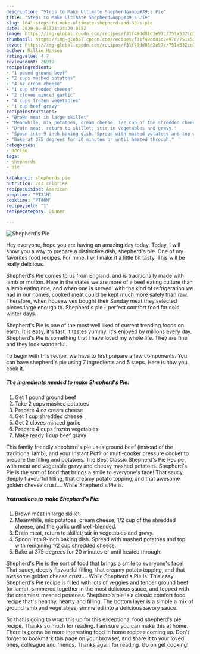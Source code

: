 ```yaml
---
description: "Steps to Make Ultimate Shepherd&amp;#39;s Pie"
title: "Steps to Make Ultimate Shepherd&amp;#39;s Pie"
slug: 1041-steps-to-make-ultimate-shepherd-and-39-s-pie
date: 2020-09-01T21:24:29.035Z
image: https://img-global.cpcdn.com/recipes/f31f49dd81d2e97c/751x532cq70/shepherds-pie-recipe-main-photo.jpg
thumbnail: https://img-global.cpcdn.com/recipes/f31f49dd81d2e97c/751x532cq70/shepherds-pie-recipe-main-photo.jpg
cover: https://img-global.cpcdn.com/recipes/f31f49dd81d2e97c/751x532cq70/shepherds-pie-recipe-main-photo.jpg
author: Millie Hansen
ratingvalue: 4.7
reviewcount: 26919
recipeingredient:
- "1 pound ground beef"
- "2 cups mashed potatoes"
- "4 oz cream cheese"
- "1 cup shredded cheese"
- "2 cloves minced garlic"
- "4 cups frozen vegetables"
- "1 cup beef gravy"
recipeinstructions:
- "Brown meat in large skillet"
- "Meanwhile, mix potatoes, cream cheese, 1/2 cup of the shredded cheese, and the garlic until well-blended."
- "Drain meat, return to skillet; stir in vegetables and gravy."
- "Spoon into 9-inch baking dish. Spread with mashed potatoes and top with remaining 1/2 cup shredded cheese."
- "Bake at 375 degrees for 20 minutes or until heated through."
categories:
- Recipe
tags:
- shepherds
- pie

katakunci: shepherds pie 
nutrition: 243 calories
recipecuisine: American
preptime: "PT31M"
cooktime: "PT46M"
recipeyield: "1"
recipecategory: Dinner

---
```



![Shepherd&#39;s Pie](https://img-global.cpcdn.com/recipes/f31f49dd81d2e97c/751x532cq70/shepherds-pie-recipe-main-photo.jpg)

Hey everyone, hope you are having an amazing day today. Today, I will show you a way to prepare a distinctive dish, shepherd&#39;s pie. One of my favorites food recipes. For mine, I will make it a little bit tasty. This will be really delicious.

Shepherd&#39;s Pie comes to us from England, and is traditionally made with lamb or mutton. Here in the states we are more of a beef eating culture than a lamb eating one, and when one is served..with the kind of refrigeration we had in our homes, cooked meat could be kept much more safely than raw. Therefore, when housewives bought their Sunday meat they selected pieces large enough to. Shepherd&#39;s pie - perfect comfort food for cold winter days.

Shepherd&#39;s Pie is one of the most well liked of current trending foods on earth. It is easy, it's fast, it tastes yummy. It's enjoyed by millions every day. Shepherd&#39;s Pie is something that I have loved my whole life. They are fine and they look wonderful.


To begin with this recipe, we have to first prepare a few components. You can have shepherd&#39;s pie using 7 ingredients and 5 steps. Here is how you cook it.

<!--inarticleads1-->

##### The ingredients needed to make Shepherd&#39;s Pie:

1. Get 1 pound ground beef
1. Take 2 cups mashed potatoes
1. Prepare 4 oz cream cheese
1. Get 1 cup shredded cheese
1. Get 2 cloves minced garlic
1. Prepare 4 cups frozen vegetables
1. Make ready 1 cup beef gravy


This family friendly shepherd&#39;s pie uses ground beef (instead of the traditional lamb), and your Instant Pot® or multi-cooker pressure cooker to prepare the filling and potatoes. The Best Classic Shepherd&#39;s Pie Recipe with meat and vegetable gravy and cheesy mashed potatoes. Shepherd&#39;s Pie is the sort of food that brings a smile to everyone&#39;s face! That saucy, deeply flavourful filling, that creamy potato topping, and that awesome golden cheese crust.… While Shepherd&#39;s Pie is. 

<!--inarticleads2-->

##### Instructions to make Shepherd&#39;s Pie:

1. Brown meat in large skillet
1. Meanwhile, mix potatoes, cream cheese, 1/2 cup of the shredded cheese, and the garlic until well-blended.
1. Drain meat, return to skillet; stir in vegetables and gravy.
1. Spoon into 9-inch baking dish. Spread with mashed potatoes and top with remaining 1/2 cup shredded cheese.
1. Bake at 375 degrees for 20 minutes or until heated through.


Shepherd&#39;s Pie is the sort of food that brings a smile to everyone&#39;s face! That saucy, deeply flavourful filling, that creamy potato topping, and that awesome golden cheese crust.… While Shepherd&#39;s Pie is. This easy Shepherd&#39;s Pie recipe is filled with lots of veggies and tender ground beef (or lamb), simmered together in the most delicious sauce, and topped with the creamiest mashed potatoes. Shepherd&#39;s pie is a classic comfort food recipe that&#39;s healthy, hearty and filling. The bottom layer is a simple a mix of ground lamb and vegetables, simmered into a delicious savory sauce. 

So that is going to wrap this up for this exceptional food shepherd&#39;s pie recipe. Thanks so much for reading. I am sure you can make this at home. There is gonna be more interesting food in home recipes coming up. Don't forget to bookmark this page on your browser, and share it to your loved ones, colleague and friends. Thanks again for reading. Go on get cooking!
